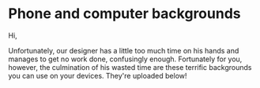 # Phone and computer backgrounds
Hi,

Unfortunately, our designer has a little too much time on his hands and manages to get no work done, confusingly enough. Fortunately for you, however, the culmination of his wasted time are these terrific backgrounds you can use on your devices. They're uploaded below!
